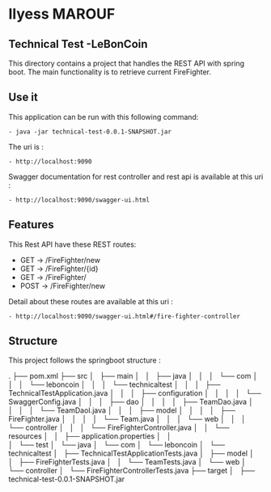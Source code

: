 # Ilyess MAROUF

## Technical Test -LeBonCoin

This directory contains a project that handles the REST API with spring boot.
The main functionality is to retrieve current FireFighter.


## Use it

This application can be run with this following command:

	- java -jar technical-test-0.0.1-SNAPSHOT.jar

The uri is :

	- http://localhost:9090

Swagger documentation for rest controller and rest api is available at this uri :

    - http://localhost:9090/swagger-ui.html



## Features

This Rest API have these REST routes: 

- GET -> /FireFighter/new
- GET -> /FireFighter/{id}
- GET -> /FireFighter/
- POST -> /FireFighter/new

Detail about these routes are available at this uri :

 	- http://localhost:9090/swagger-ui.html#/fire-fighter-controller


## Structure

This project follows the springboot structure :

.
├── pom.xml
├── src
│   ├── main
│   │   ├── java
│   │   │   └── com
│   │   │       └── leboncoin
│   │   │           └── technicaltest
│   │   │               ├── TechnicalTestApplication.java
│   │   │               ├── configuration
│   │   │               │   └── SwaggerConfig.java
│   │   │               ├── dao
│   │   │               │   ├── TeamDao.java
│   │   │               │   └── TeamDaoI.java
│   │   │               ├── model
│   │   │               │   ├── FireFighter.java
│   │   │               │   └── Team.java
│   │   │               └── web
│   │   │                   └── controller
│   │   │                       └── FireFighterController.java
│   │   └── resources
│   │       ├── application.properties
│   │     
│   └── test
│       └── java
│           └── com
│               └── leboncoin
│                   └── technicaltest
│                       ├── TechnicalTestApplicationTests.java
│                       ├── model
│                       │   ├── FireFighterTests.java
│                       │   └── TeamTests.java
│                       └── web
│                           └── controller
│                               └── FireFighterControllerTests.java
├── target
│   ├── technical-test-0.0.1-SNAPSHOT.jar
